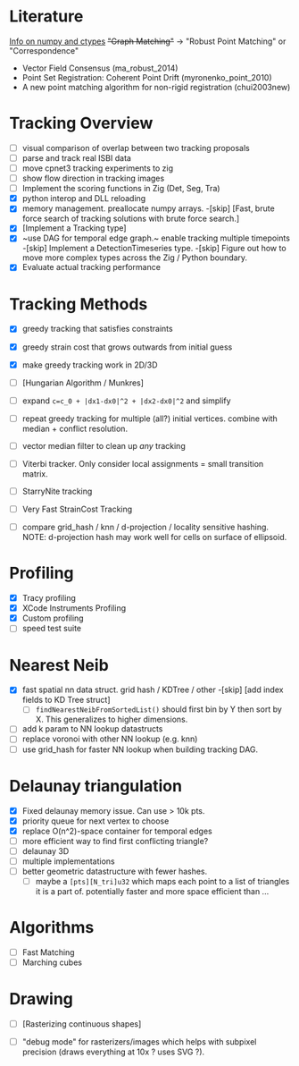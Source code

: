 
# Literature

[Info on numpy and ctypes](https://stackoverflow.com/questions/14887378/how-to-return-array-from-c-function-to-python-using-ctypes)
~~"Graph Matching"~~ →  "Robust Point Matching" or "Correspondence"
- Vector Field Consensus (ma_robust_2014)
- Point Set Registration: Coherent Point Drift (myronenko_point_2010)
- A new point matching algorithm for non-rigid registration (chui2003new)


# Tracking Overview

-[ ] visual comparison of overlap between two tracking proposals
-[ ] parse and track real ISBI data
-[ ] move cpnet3 tracking experiments to zig
-[ ] show flow direction in tracking images
-[ ] Implement the scoring functions in Zig (Det, Seg, Tra)
-[x] python interop and DLL reloading
-[x] memory management. preallocate numpy arrays.
-[skip] [Fast, brute force search of tracking solutions with brute force search.]
-[x] [Implement a Tracking type]
-[x] ~use DAG for temporal edge graph.~ enable tracking multiple timepoints 
-[skip] Implement a DetectionTimeseries type.
-[skip] Figure out how to move more complex types across the Zig / Python boundary.
-[x] Evaluate actual tracking performance

 # Tracking Methods

-[x] greedy tracking that satisfies constraints
-[x] greedy strain cost that grows outwards from initial guess
-[x] make greedy tracking work in 2D/3D
-[ ] [Hungarian Algorithm / Munkres]
-[ ] expand `c=c_0 + |dx1-dx0|^2 + |dx2-dx0|^2` and simplify

-[ ] repeat greedy tracking for multiple (all?) initial vertices. combine with median + conflict resolution.
-[ ] vector median filter to clean up _any_ tracking
-[ ] Viterbi tracker. Only consider local assignments = small transition matrix.
-[ ] StarryNite tracking
-[ ] Very Fast StrainCost Tracking
-[ ] compare grid_hash / knn / d-projection / locality sensitive hashing. NOTE: d-projection hash may work well for cells on surface of ellipsoid.

# Profiling 

-[x] Tracy profiling
-[x] XCode Instruments Profiling
-[x] Custom profiling
-[ ] speed test suite

# Nearest Neib

-[x] fast spatial nn data struct. grid hash / KDTree / other
    -[skip] [add index fields to KD Tree struct]
    -[ ] `findNearestNeibFromSortedList()` should first bin by Y then sort by X. This generalizes to higher dimensions.
-[ ] add k param to NN lookup datastructs
-[ ] replace voronoi with other NN lookup (e.g. knn)
-[ ] use grid_hash for faster NN lookup when building tracking DAG.

# Delaunay triangulation

-[x] Fixed delaunay memory issue. Can use > 10k pts.
-[x] priority queue for next vertex to choose
-[x] replace O(n^2)-space container for temporal edges
-[ ] more efficient way to find first conflicting triangle?
-[ ] delaunay 3D
-[ ] multiple implementations
-[ ] better geometric datastructure with fewer hashes.
    -[ ] maybe a `[pts][N_tri]u32` which maps each point to a list of triangles it is a part of. potentially faster
and more space efficient than ... 

# Algorithms

-[ ] Fast Matching
-[ ] Marching cubes

# Drawing 

-[ ] [Rasterizing continuous shapes]
-[ ] "debug mode" for rasterizers/images which helps with subpixel precision (draws everything at 10x ? uses SVG ?).

